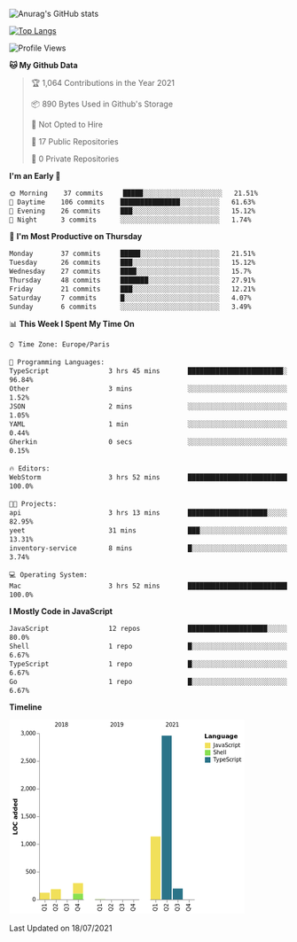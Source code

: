 ![Anurag's GitHub stats](https://github-readme-stats.vercel.app/api?username=sufiane&theme=dark&show_icons=true&count_private=true)


[![Top Langs](https://github-readme-stats.vercel.app/api/top-langs/?username=sufiane&layout=compact)](https://github.com/anuraghazra/github-readme-stats)

<!--START_SECTION:waka-->
![Profile Views](http://img.shields.io/badge/Profile%20Views-0-blue)

**🐱 My Github Data** 

> 🏆 1,064 Contributions in the Year 2021
 > 
> 📦 890 Bytes Used in Github's Storage 
 > 
> 🚫 Not Opted to Hire
 > 
> 📜 17 Public Repositories 
 > 
> 🔑 0 Private Repositories  
 > 
**I'm an Early 🐤** 

```text
🌞 Morning    37 commits     █████░░░░░░░░░░░░░░░░░░░░   21.51% 
🌆 Daytime    106 commits    ███████████████░░░░░░░░░░   61.63% 
🌃 Evening    26 commits     ███░░░░░░░░░░░░░░░░░░░░░░   15.12% 
🌙 Night      3 commits      ░░░░░░░░░░░░░░░░░░░░░░░░░   1.74%

```
📅 **I'm Most Productive on Thursday** 

```text
Monday       37 commits     █████░░░░░░░░░░░░░░░░░░░░   21.51% 
Tuesday      26 commits     ███░░░░░░░░░░░░░░░░░░░░░░   15.12% 
Wednesday    27 commits     ████░░░░░░░░░░░░░░░░░░░░░   15.7% 
Thursday     48 commits     ███████░░░░░░░░░░░░░░░░░░   27.91% 
Friday       21 commits     ███░░░░░░░░░░░░░░░░░░░░░░   12.21% 
Saturday     7 commits      █░░░░░░░░░░░░░░░░░░░░░░░░   4.07% 
Sunday       6 commits      ░░░░░░░░░░░░░░░░░░░░░░░░░   3.49%

```


📊 **This Week I Spent My Time On** 

```text
⌚︎ Time Zone: Europe/Paris

💬 Programming Languages: 
TypeScript               3 hrs 45 mins       ████████████████████████░   96.84% 
Other                    3 mins              ░░░░░░░░░░░░░░░░░░░░░░░░░   1.52% 
JSON                     2 mins              ░░░░░░░░░░░░░░░░░░░░░░░░░   1.05% 
YAML                     1 min               ░░░░░░░░░░░░░░░░░░░░░░░░░   0.44% 
Gherkin                  0 secs              ░░░░░░░░░░░░░░░░░░░░░░░░░   0.15%

🔥 Editors: 
WebStorm                 3 hrs 52 mins       █████████████████████████   100.0%

🐱‍💻 Projects: 
api                      3 hrs 13 mins       ████████████████████░░░░░   82.95% 
yeet                     31 mins             ███░░░░░░░░░░░░░░░░░░░░░░   13.31% 
inventory-service        8 mins              █░░░░░░░░░░░░░░░░░░░░░░░░   3.74%

💻 Operating System: 
Mac                      3 hrs 52 mins       █████████████████████████   100.0%

```

**I Mostly Code in JavaScript** 

```text
JavaScript               12 repos            ████████████████████░░░░░   80.0% 
Shell                    1 repo              █░░░░░░░░░░░░░░░░░░░░░░░░   6.67% 
TypeScript               1 repo              █░░░░░░░░░░░░░░░░░░░░░░░░   6.67% 
Go                       1 repo              █░░░░░░░░░░░░░░░░░░░░░░░░   6.67%

```


**Timeline**

![Chart not found](https://raw.githubusercontent.com/Sufiane/Sufiane/main/charts/bar_graph.png) 


 Last Updated on 18/07/2021
<!--END_SECTION:waka-->


<!--
**Sufiane/sufiane** is a ✨ _special_ ✨ repository because its `README.md` (this file) appears on your GitHub profile.

Here are some ideas to get you started:

- 🔭 I’m currently working on ...
- 🌱 I’m currently learning ...
- 👯 I’m looking to collaborate on ...
- 🤔 I’m looking for help with ...
- 💬 Ask me about ...
- 📫 How to reach me: ...
- 😄 Pronouns: ...
- ⚡ Fun fact: ...
-->

